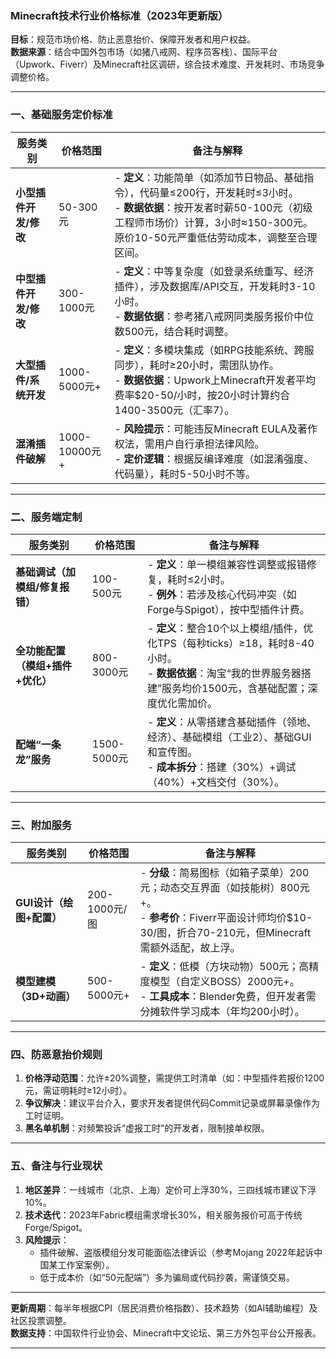 ### **Minecraft技术行业价格标准（2023年更新版）**  
**目标**：规范市场价格、防止恶意抬价、保障开发者和用户权益。  
**数据来源**：结合中国外包市场（如猪八戒网、程序员客栈）、国际平台（Upwork、Fiverr）及Minecraft社区调研，综合技术难度、开发耗时、市场竞争调整价格。  

---

### **一、基础服务定价标准**  
| **服务类别**               | **价格范围**       | **备注与解释**                                                                 |
|----------------------------|--------------------|--------------------------------------------------------------------------------|
| **小型插件开发/修改**       | 50-300元          | - **定义**：功能简单（如添加节日物品、基础指令），代码量≤200行，开发耗时≤3小时。<br>- **数据依据**：按开发者时薪50-100元（初级工程师市场价）计算，3小时≈150-300元。原价10-50元严重低估劳动成本，调整至合理区间。 |
| **中型插件开发/修改**       | 300-1000元        | - **定义**：中等复杂度（如登录系统重写、经济插件），涉及数据库/API交互，开发耗时3-10小时。<br>- **数据依据**：参考猪八戒网同类服务报价中位数500元，结合耗时调整。 |
| **大型插件/系统开发**        | 1000-5000元+      | - **定义**：多模块集成（如RPG技能系统、跨服同步），耗时≥20小时，需团队协作。<br>- **数据依据**：Upwork上Minecraft开发者平均费率$20-50/小时，按20小时计算约合1400-3500元（汇率7）。 |
| **混淆插件破解**            | 1000-10000元+     | - **风险提示**：可能违反Minecraft EULA及著作权法，需用户自行承担法律风险。<br>- **定价逻辑**：根据反编译难度（如混淆强度、代码量），耗时5-50小时不等。 |

---

### **二、服务端定制**  
| **服务类别**               | **价格范围**       | **备注与解释**                                                                 |
|----------------------------|--------------------|--------------------------------------------------------------------------------|
| **基础调试（加模组/修复报错）** | 100-500元         | - **定义**：单一模组兼容性调整或报错修复，耗时≤2小时。<br>- **例外**：若涉及核心代码冲突（如Forge与Spigot），按中型插件计费。 |
| **全功能配置（模组+插件+优化）** | 800-3000元        | - **定义**：整合10个以上模组/插件，优化TPS（每秒ticks）≥18，耗时8-40小时。<br>- **数据依据**：淘宝“我的世界服务器搭建”服务均价1500元，含基础配置；深度优化需加价。 |
| **配端“一条龙”服务**         | 1500-5000元       | - **定义**：从零搭建含基础插件（领地、经济）、基础模组（工业2）、基础GUI和宣传图。<br>- **成本拆分**：搭建（30%）+调试（40%）+文档交付（30%）。 |

---

### **三、附加服务**  
| **服务类别**               | **价格范围**       | **备注与解释**                                                                 |
|----------------------------|--------------------|--------------------------------------------------------------------------------|
| **GUI设计（绘图+配置）**     | 200-1000元/图     | - **分级**：简易图标（如箱子菜单）200元；动态交互界面（如技能树）800元+。<br>- **参考价**：Fiverr平面设计师均价$10-30/图，折合70-210元，但Minecraft需额外适配，故上浮。 |
| **模型建模（3D+动画）**      | 500-5000元+       | - **定义**：低模（方块动物）500元；高精度模型（自定义BOSS）2000元+。<br>- **工具成本**：Blender免费，但开发者需分摊软件学习成本（年均200小时）。 |

---

### **四、防恶意抬价规则**  
1. **价格浮动范围**：允许±20%调整，需提供工时清单（如：中型插件若报价1200元，需证明耗时≥12小时）。  
2. **争议解决**：建议平台介入，要求开发者提供代码Commit记录或屏幕录像作为工时证明。  
3. **黑名单机制**：对频繁投诉“虚报工时”的开发者，限制接单权限。  

---

### **五、备注与行业现状**  
1. **地区差异**：一线城市（北京、上海）定价可上浮30%，三四线城市建议下浮10%。  
2. **技术迭代**：2023年Fabric模组需求增长30%，相关服务报价可高于传统Forge/Spigot。  
3. **风险提示**：  
   - 插件破解、盗版模组分发可能面临法律诉讼（参考Mojang 2022年起诉中国某工作室案例）。  
   - 低于成本价（如“50元配端”）多为骗局或代码抄袭，需谨慎交易。  

---

**更新周期**：每半年根据CPI（居民消费价格指数）、技术趋势（如AI辅助编程）及社区投票调整。  
**数据支持**：中国软件行业协会、Minecraft中文论坛、第三方外包平台公开报表。  

--- 
